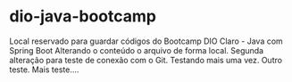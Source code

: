 # dio-java-bootcamp
Local reservado para guardar códigos do Bootcamp DIO Claro - Java com Spring Boot
Alterando o conteúdo o arquivo de forma local.
Segunda alteração para teste de conexão com o Git.
Testando mais uma vez.
Outro teste.
Mais teste....